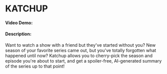 # KATCHUP
#### Video Demo:  <URL HERE>
#### Description:
Want to watch a show with a friend but they've started without you? New season of your favorite series came out, but you've totally forgotten what happened until now?
Katchup allows you to cherry-pick the season and episode you're about to start, and get a spoiler-free, AI-generated summary of the series up to that point!
